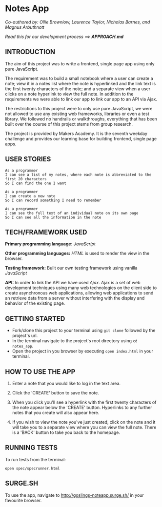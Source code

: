 Notes App
=========

*Co-authored by: Ollie Brownlow, Laurence Taylor, Nicholas Barnes, and Magnus Arbuthnott*

*Read this for our development process ==>* ***APPROACH.md***

## INTRODUCTION

The aim of this project was to write a frontend, single page app using only pure JavaScript.

The requirement was to build a small notebook where a user can create a note; view it in a notes list where the note is hyperlinked and the link text is the first twenty characters of the note; and a separate view when a user clicks on a note hyperlink to view the full note. In addition to the requirements we were able to link our app to link our app to an API via Ajax.

The restrictions to this project were to only use pure JavaScript, we were not allowed to use any existing web frameworks, libraries or even a test library. We followed no handrails or walkthroughs, everything that has been built over the course of this project stems from group research.

The project is provided by Makers Academy. It is the seventh weekday challenge and provides our learning base for building frontend, single page apps.

## USER STORIES

```
As a programmer
I can see a list of my notes, where each note is abbreviated to the first 20 characters
So I can find the one I want

As a programmer
I can create a new note
So I can record something I need to remember

As a programmer
I can see the full text of an individual note on its own page
So I can see all the information in the note
```

## TECH/FRAMEWORK USED

**Primary programming language:** *JavaScript*

**Other programming languages:** *HTML* is used to render the view in the browser.

**Testing framework:** Built our own testing framework using vanilla *JavaScript*

**API:** In order to link the API we have used *Ajax*. Ajax is a set of web development techniques using many web technologies on the client side to create asynchronous web applications, allowing web applications to send an retrieve data from a server without interfering with the display and behavior of the existing page.

## GETTING STARTED

* Fork/clone this project to your terminal using `git clone` followed by the project's url.
* In the terminal navigate to the project's root directory using `cd notes_app`.
* Open the project in you browser by executing `open index.html` in your terminal.

## HOW TO USE THE APP

1. Enter a note that you would like to log in the text area.

2. Click the 'CREATE' button to save the note.

3. When you click you'll see a hyperlink with the first twenty characters of the note appear below the 'CREATE' button. Hyperlinks to any further notes that you create will also appear here.

4. If you wish to view the note you've just created, click on the note and it will take you to a separate view where you can view the full note. There is a 'BACK' button to take you back to the homepage.

## RUNNING TESTS

To run tests from the terminal:

`open spec/specrunner.html`

## SURGE.SH

To use the app, navigate to http://goslings-noteapp.surge.sh/ in your favourite browser.
